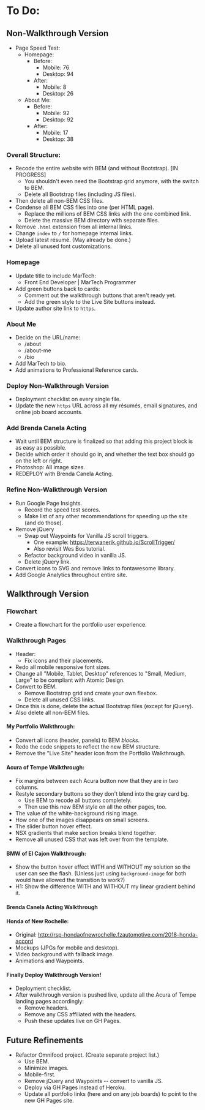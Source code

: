 # To Do:

## Non-Walkthrough Version

- Page Speed Test:
  - Homepage:
    - Before:
      - Mobile: 76
      - Desktop: 94
    - After: 
      - Mobile: 8
      - Desktop: 26
  - About Me:
    - Before:
      - Mobile: 92
      - Desktop: 92
    - After: 
      - Mobile: 17
      - Desktop: 38


### Overall Structure:

- Recode the entire website with BEM (and without Bootstrap). [IN PROGRESS]
  - You shouldn't even need the Bootstrap grid anymore, with the switch to BEM.
  - Delete all Bootstrap files (including JS files).
- Then delete all non-BEM CSS files.
- Condense all BEM CSS files into one (per HTML page).
  - Replace the millions of BEM CSS links with the one combined link.
  - Delete the massive BEM directory with separate files.
- Remove `.html` extension from all internal links.
- Change `index` to `/` for homepage internal links.
- Upload latest résumé. (May already be done.)
- Delete all unused font customizations.


### Homepage

- Update title to include MarTech:
  - Front End Developer | MarTech Programmer
- Add green buttons back to cards:
  - Comment out the walkthrough buttons that aren't ready yet.
  - Add the green style to the Live Site buttons instead.
- Update author site link to `https`.


### About Me

- Decide on the URL/name:
  - /about
  - /about-me
  - /bio
- Add MarTech to bio.
- Add animations to Professional Reference cards.


### Deploy Non-Walkthrough Version

- Deployment checklist on every single file.
- Update the new `https` URL across all my résumés, email signatures, and online job board accounts.


### Add Brenda Canela Acting

- Wait until BEM structure is finalized so that adding this project block is as easy as possible.
- Decide which order it should go in, and whether the text box should go on the left or right.
- Photoshop: All image sizes.
- REDEPLOY with Brenda Canela Acting.


### Refine Non-Walkthrough Version

- Run Google Page Insights.
  - Record the speed test scores.
  - Make list of any other recommendations for speeding up the site (and do those).
- Remove jQuery
  - Swap out Waypoints for Vanilla JS scroll triggers.
    - One example: https://terwanerik.github.io/ScrollTrigger/
    - Also revisit Wes Bos tutorial.
  - Refactor background video in vanilla JS.
  - Delete jQuery link.
- Convert icons to SVG and remove links to fontawesome library.
- Add Google Analytics throughout entire site.






## Walkthrough Version


### Flowchart

- Create a flowchart for the portfolio user experience.


### Walkthrough Pages

- Header:
  - Fix icons and their placements.
- Redo all mobile responsive font sizes.
- Change all "Mobile, Tablet, Desktop" references to "Small, Medium, Large" to be compliant with Atomic Design.
- Convert to BEM.
  - Remove Bootstrap grid and create your own flexbox.
  - Delete all unused CSS links.
- Once this is done, delete the actual Bootstrap files (except for jQuery).
- Also delete all non-BEM files.


#### My Portfolio Walkthrough:

- Convert all icons (header, panels) to BEM *blocks*.
- Redo the code snippets to reflect the new BEM structure.
- Remove the "Live Site" header icon from the Portfolio Walkthrough.


#### Acura of Tempe Walkthrough:

- Fix margins between each Acura button now that they are in two columns.
- Restyle secondary buttons so they don't blend into the gray card bg.
  - Use BEM to recode all buttons completely.
  - Then use this new BEM style on all the other pages, too.
- The value of the white-background rising image.
- How one of the images disappears on small screens.
- The slider button hover effect.
- NSX gradients that make section breaks blend together.
- Remove all unused CSS that was left over from the template.


#### BMW of El Cajon Walkthrough:

- Show the button hover effect WITH and WITHOUT my solution so the user can see the flash. (Unless just using `background-image` for both would have allowed the transition to work?)
- H1: Show the difference WITH and WITHOUT my linear gradient behind it.


#### Brenda Canela Acting Walkthrough



#### Honda of New Rochelle:

- Original: http://rsp-hondaofnewrochelle.fzautomotive.com/2018-honda-accord
- Mockups (JPGs for mobile and desktop).
- Video background with fallback image.
- Animations and Waypoints.


#### Finally Deploy Walkthrough Version!

- Deployment checklist.
- After walkthrough version is pushed live, update all the Acura of Tempe landing pages accordingly:
  - Remove headers.
  - Remove any CSS affiliated with the headers.
  - Push these updates live on GH Pages.


## Future Refinements

- Refactor Omnifood project. (Create separate project list.)
  - Use BEM.
  - Minimize images.
  - Mobile-first.
  - Remove jQuery and Waypoints -- convert to vanilla JS.
  - Deploy via GH Pages instead of Heroku.
  - Update all portfolio links (here and on any job boards) to point to the new GH Pages site.